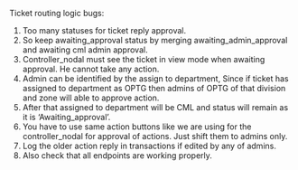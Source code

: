 Ticket routing logic bugs:
1.	Too many statuses for ticket reply approval.
2.	So keep awaiting_approval status by merging awaiting_admin_approval and awaiting cml admin approval.
3.	Controller_nodal must see the ticket in view mode when awaiting approval. He cannot take any action.
4.	Admin can be identified by the assign to department, Since if ticket has assigned to department as OPTG then admins of OPTG of that division and zone will able to approve action.
5.	After that assigned to department will be CML and status will remain as it is ‘Awaiting_approval’.
6.	You have to use same action buttons like we are using for the controller_nodal for approval of actions. Just shift them to admins only.
7.	Log the older action reply in transactions if edited by any of admins.
8.	Also check that all endpoints are working properly.
